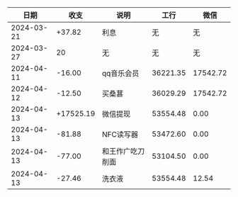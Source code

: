 
|日期|收支|说明|工行|微信|
|---|----|---|---|----|
| 2024-03-21 | +37.82 | 利息  |无|无|
| 2024-03-27 | 20    |   无   |无|无|
| 2024-04-11 | -16.00 | qq音乐会员 | 36221.35 | 17542.72 |
| 2024-04-12 | -12.50 | 买桑葚 | 36029.29 |17542.72 |
| 2024-04-13 | +17525.19 | 微信提现 | 53554.48 | 0.00 |
|2024-04-13|-81.88|NFC读写器|53472.60|0.00|
|2024-04-13|-77.00|和王作广吃刀削面|53104.50|0.00|
|2024-04-13|-27.46|洗衣液|53554.48|12.54|
